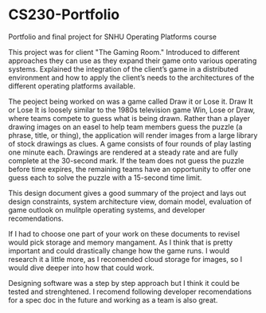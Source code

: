 # CS230-Portfolio
Portfolio and final project for SNHU Operating Platforms course

This project was for client "The Gaming Room." Introduced to different approaches they can use as they expand their game onto various operating systems. Explained the integration of the client’s game in a distributed environment and how to apply the client’s needs to the architectures of the different operating platforms available.

The peoject being worked on was a game called Draw it or Lose it. Draw It or Lose It is loosely similar to the 1980s television game Win, Lose or Draw, where teams compete to guess what is being drawn. Rather than a player drawing images on an easel to help team members guess the puzzle (a phrase, title, or thing), the application will render images from a large library of stock drawings as clues. A game consists of four rounds of play lasting one minute each. Drawings are rendered at a steady rate and are fully complete at the 30-second mark. If the team does not guess the puzzle before time expires, the remaining teams have an opportunity to offer one guess each to solve the puzzle with a 15-second time limit.

This design document gives a good summary of the project and lays out design constraints, system architecture view, domain model, evaluation of game outlook on mulitple operating systems, and developer recomendations. 

If I had to choose one part of your work on these documents to reviseI would pick storage and memory mangament. As I think that is pretty important and could drastically change how the game runs. I would research it a little more, as I recomended cloud storage for images, so I would dive deeper into how that could work. 

Designing software was a step by step approach but I think it could be tested and strenghtened. I recomend following developer recomendations for a spec doc in the future and working as a team is also great. 
